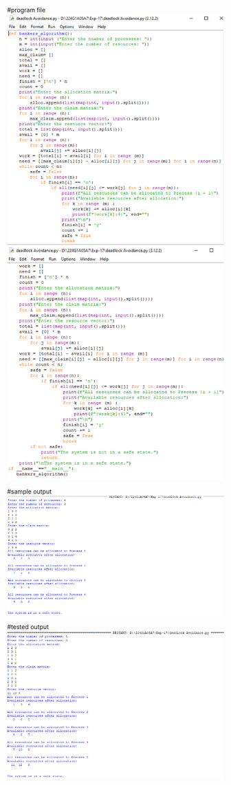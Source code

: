 #program file
![program file](deadlock_Avoidance1_program.PNG)
![program file](deadlock_Avoidance2_program.PNG)

#sample output
![sample output](deadlock_Avoidance_sampleoutput.PNG)

#tested output
![tested output](deadlock_Avoidance_testedoutput.PNG)
